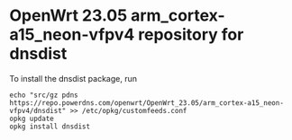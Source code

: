 OpenWrt 23.05 arm_cortex-a15_neon-vfpv4 repository for dnsdist
========

To install the dnsdist package, run

```
echo "src/gz pdns https://repo.powerdns.com/openwrt/OpenWrt_23.05/arm_cortex-a15_neon-vfpv4/dnsdist" >> /etc/opkg/customfeeds.conf
opkg update
opkg install dnsdist
```
